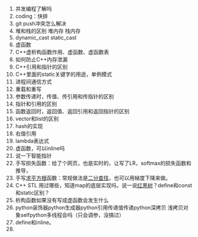 1. 并发编程了解吗
2. coding：快排
3. git push冲突怎么解决
4. 堆和栈的区别 堆内存 栈内存
5. dynamic_cast static_cast
6. 虚函数
7. C++虚析构函数作用、虚函数、虚函数表
8. 如何防止C++内存泄漏
9. C++引用和指针的区别
10. C++里面的static关键字的用途，单例模式
11. 进程间通信方式
12. 重载和重写 
13. 参数传递时，传值、传引用和传指针的区别 
14. 指针和引用的区别 
15. 函数返回时，返回值、返回引用和返回指针的区别 
16. vector和list的区别 
17. hash的实现 
18. 右值引用 
19. lambda表达式 
20. 虚函数，可以inline吗
21. 说一下智能指针
22. 手写损失函数：给了个网页，也是实时的，让写了LR，softmax的损失函数和推导，
23. 手写[求平方根](https://www.nowcoder.com/jump/super-jump/word?word=求平方根)函数：常规做法是[二分查找](https://www.nowcoder.com/jump/super-jump/word?word=二分查找)，也可以用梯度下降来做。
24. C++  STL 用过哪些，知道map的底层实现吗，说一说[红黑树](https://www.nowcoder.com/jump/super-jump/word?word=红黑树)？define和const和static区别？
25. 析构函数如果没有写成虚函数会发生什么
26.  python装饰器python生成器python引用传递值传递python深拷贝 浅拷贝对象selfpython多线程会吗（只会调参，没搞过）
27. define和inline。
28. 

​    

